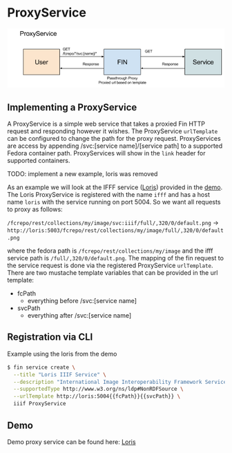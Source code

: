 # ProxyService

![Overview](./proxy-service.png)

## Implementing a ProxyService

A ProxyService is a simple web service that takes a proxied Fin HTTP request and responding however it wishes.  The ProxyService `urlTemplate` can be configured to change the path for the proxy request.  ProxyServices are access by appending /svc:[service name]/[service path] to a supported Fedora container path.  ProxyServices will show in the `link` header for supported containers.

TODO: implement a new example, loris was removed

As an example we will look at the IFFF service ([Loris](https://github.com/loris-imageserver/loris)) provided in the [demo](../../services/loris).  The Loris ProxyService is registered with the name `ifff` and has a host name `loris` with the service running on port 5004.  So we want all requests to proxy as follows:

`/fcrepo/rest/collections/my/image/svc:iiif/full/,320/0/default.png` -> `http://loris:5003/fcrepo/rest/collections/my/image/full/,320/0/default.png` 

where the fedora path is `/fcrepo/rest/collections/my/image` and the ifff service path is `/full/,320/0/default.png`.  The mapping of the fin request to the service request is done via the registered ProxyService `urlTemplate`.  There are two mustache template variables that can be provided in the url template:

- fcPath
  - everything before /svc:[service name]
- svcPath
  - everything after /svc:[service name]

## Registration via CLI

Example using the loris from the demo

```bash
$ fin service create \
  --title "Loris IIIF Service" \
  --description "International Image Interoperability Framework Service" \
  --supportedType http://www.w3.org/ns/ldp#NonRDFSource \
  --urlTemplate http://loris:5004{{fcPath}}{{svcPath}} \
  iiif ProxyService
```

## Demo

Demo proxy service can be found here: [Loris](../../services/loris)
